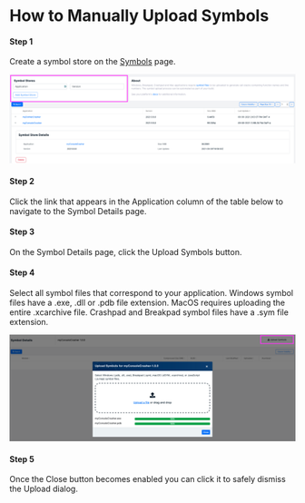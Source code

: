 # How to Manually Upload Symbols

#### Step 1

Create a symbol store on the [Symbols](https://app.bugsplat.com/v2/symbols) page.

![Manual Symbol Upload](../../../.gitbook/assets/manual-symbol-upload.png)

#### Step 2

Click the link that appears in the Application column of the table below to navigate to the Symbol Details page.

#### Step 3

On the Symbol Details page, click the Upload Symbols button.

#### Step 4

Select all symbol files that correspond to your application. Windows symbol files have a .exe, .dll or .pdb file extension. MacOS requires uploading the entire .xcarchive file. Crashpad and Breakpad symbol files have a .sym file extension.

![Upload Symbols Dialog](../../../.gitbook/assets/symbol-details-upload.png)

#### Step 5

Once the Close button becomes enabled you can click it to safely dismiss the Upload dialog.

